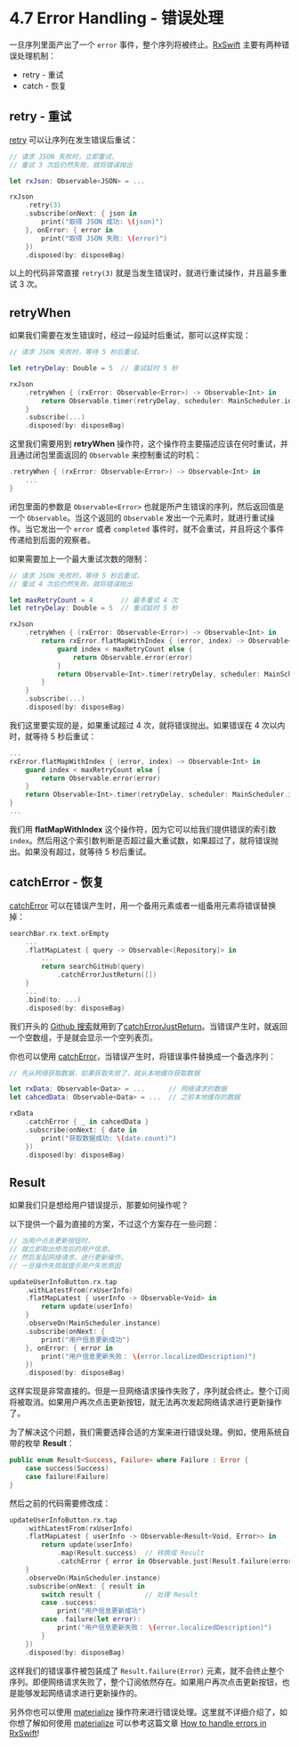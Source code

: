 # 4.7 Error Handling - 错误处理

一旦序列里面产出了一个 `error` 事件，整个序列将被终止。[RxSwift](https://github.com/ReactiveX/RxSwift) 主要有两种错误处理机制：

* retry - 重试
* catch - 恢复

## retry - 重试

[retry](../decision_tree/retry.md) 可以让序列在发生错误后重试：

```swift
// 请求 JSON 失败时，立即重试，
// 重试 3 次后仍然失败，就将错误抛出

let rxJson: Observable<JSON> = ...

rxJson
    .retry(3)
    .subscribe(onNext: { json in
        print("取得 JSON 成功: \(json)")
    }, onError: { error in
        print("取得 JSON 失败: \(error)")
    })
    .disposed(by: disposeBag)
```

以上的代码非常直接 `retry(3)` 就是当发生错误时，就进行重试操作，并且最多重试 3 次。

## retryWhen

如果我们需要在发生错误时，经过一段延时后重试，那可以这样实现：

```swift
// 请求 JSON 失败时，等待 5 秒后重试，

let retryDelay: Double = 5  // 重试延时 5 秒

rxJson
    .retryWhen { (rxError: Observable<Error>) -> Observable<Int> in
        return Observable.timer(retryDelay, scheduler: MainScheduler.instance)
    }
    .subscribe(...)
    .disposed(by: disposeBag)
```

这里我们需要用到 **retryWhen** 操作符，这个操作符主要描述应该在何时重试，并且通过闭包里面返回的 `Observable` 来控制重试的时机：

```swift
.retryWhen { (rxError: Observable<Error>) -> Observable<Int> in
    ...
}
```

闭包里面的参数是 `Observable<Error>` 也就是所产生错误的序列，然后返回值是一个 `Observable`。当这个返回的 `Observable` 发出一个元素时，就进行重试操作。当它发出一个 `error` 或者 `completed` 事件时，就不会重试，并且将这个事件传递给到后面的观察者。

如果需要加上一个最大重试次数的限制：

```swift
// 请求 JSON 失败时，等待 5 秒后重试，
// 重试 4 次后仍然失败，就将错误抛出

let maxRetryCount = 4       // 最多重试 4 次
let retryDelay: Double = 5  // 重试延时 5 秒

rxJson
    .retryWhen { (rxError: Observable<Error>) -> Observable<Int> in
        return rxError.flatMapWithIndex { (error, index) -> Observable<Int> in
            guard index < maxRetryCount else {
                return Observable.error(error)
            }
            return Observable<Int>.timer(retryDelay, scheduler: MainScheduler.instance)
        }
    }
    .subscribe(...)
    .disposed(by: disposeBag)
```

我们这里要实现的是，如果重试超过 4 次，就将错误抛出。如果错误在 4 次以内时，就等待 5 秒后重试：

```swift
...
rxError.flatMapWithIndex { (error, index) -> Observable<Int> in
    guard index < maxRetryCount else {
        return Observable.error(error)
    }
    return Observable<Int>.timer(retryDelay, scheduler: MainScheduler.instance)
}
...
```

我们用 **flatMapWithIndex** 这个操作符，因为它可以给我们提供错误的索引数 `index`。然后用这个索引数判断是否超过最大重试数，如果超过了，就将错误抛出。如果没有超过，就等待 5 秒后重试。

## catchError - 恢复

[catchError](../decision_tree/catcherror.md) 可以在错误产生时，用一个备用元素或者一组备用元素将错误替换掉：

```swift
searchBar.rx.text.orEmpty
    ...
    .flatMapLatest { query -> Observable<[Repository]> in
        ...
        return searchGitHub(query)
            .catchErrorJustReturn([])
    }
    ...
    .bind(to: ...)
    .disposed(by: disposeBag)
```

我们开头的 [Github 搜索](../introduction.md)就用到了[catchErrorJustReturn](../decision_tree/catcherror.md)。当错误产生时，就返回一个空数组，于是就会显示一个空列表页。

你也可以使用 [catchError](../decision_tree/catcherror.md)，当错误产生时，将错误事件替换成一个备选序列：

```swift
// 先从网络获取数据，如果获取失败了，就从本地缓存获取数据

let rxData: Observable<Data> = ...      // 网络请求的数据
let cahcedData: Observable<Data> = ...  // 之前本地缓存的数据

rxData
    .catchError { _ in cahcedData }
    .subscribe(onNext: { date in
        print("获取数据成功: \(date.count)")
    })
    .disposed(by: disposeBag)
```

## Result

如果我们只是想给用户错误提示，那要如何操作呢？

以下提供一个最为直接的方案，不过这个方案存在一些问题：

```swift
// 当用户点击更新按钮时，
// 就立即取出修改后的用户信息。
// 然后发起网络请求，进行更新操作，
// 一旦操作失败就提示用户失败原因

updateUserInfoButton.rx.tap
    .withLatestFrom(rxUserInfo)
    .flatMapLatest { userInfo -> Observable<Void> in
        return update(userInfo)
    }
    .observeOn(MainScheduler.instance)
    .subscribe(onNext: {
        print("用户信息更新成功")
    }, onError: { error in
        print("用户信息更新失败： \(error.localizedDescription)")
    })
    .disposed(by: disposeBag)
```

这样实现是非常直接的。但是一旦网络请求操作失败了，序列就会终止。整个订阅将被取消。如果用户再次点击更新按钮，就无法再次发起网络请求进行更新操作了。

为了解决这个问题，我们需要选择合适的方案来进行错误处理。例如，使用系统自带的枚举 **Result**：

```swift
public enum Result<Success, Failure> where Failure : Error {
    case success(Success)
    case failure(Failure)
}
```

然后之前的代码需要修改成：

```swift
updateUserInfoButton.rx.tap
    .withLatestFrom(rxUserInfo)
    .flatMapLatest { userInfo -> Observable<Result<Void, Error>> in
        return update(userInfo)
            .map(Result.success)  // 转换成 Result
            .catchError { error in Observable.just(Result.failure(error)) }
    }
    .observeOn(MainScheduler.instance)
    .subscribe(onNext: { result in
        switch result {           // 处理 Result
        case .success:
            print("用户信息更新成功")
        case .failure(let error):
            print("用户信息更新失败： \(error.localizedDescription)")
        }
    })
    .disposed(by: disposeBag)
```

这样我们的错误事件被包装成了 `Result.failure(Error)` 元素，就不会终止整个序列。即便网络请求失败了，整个订阅依然存在。如果用户再次点击更新按钮，也是能够发起网络请求进行更新操作的。

另外你也可以使用 [materialize](../decision_tree/materialize.md) 操作符来进行错误处理。这里就不详细介绍了，如你想了解如何使用 [materialize](../decision_tree/materialize.md) 可以参考这篇文章 [How to handle errors in RxSwift](http://adamborek.com/how-to-handle-errors-in-rxswift/)!


